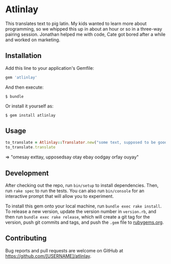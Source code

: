 # Atlinlay

This translates text to pig latin. My kids wanted to learn more about programming, so we whipped this up in about an hour or so in a three-way pairing session. Jonathan helped me with code, Cate got bored after a while and worked on marketing.


## Installation

Add this line to your application's Gemfile:

```ruby
gem 'atlinlay'
```

And then execute:

    $ bundle

Or install it yourself as:

    $ gem install atlinlay

## Usage

```ruby
to_translate = Atlinlay::Translator.new("some text, supposed to be good for you")
to_translate.translate
```
=> "omesay exttay, upposedsay otay ebay oodgay orfay ouyay"

## Development

After checking out the repo, run `bin/setup` to install dependencies. Then, run `rake spec` to run the tests. You can also run `bin/console` for an interactive prompt that will allow you to experiment.

To install this gem onto your local machine, run `bundle exec rake install`. To release a new version, update the version number in `version.rb`, and then run `bundle exec rake release`, which will create a git tag for the version, push git commits and tags, and push the `.gem` file to [rubygems.org](https://rubygems.org).

## Contributing

Bug reports and pull requests are welcome on GitHub at https://github.com/[USERNAME]/atlinlay.
